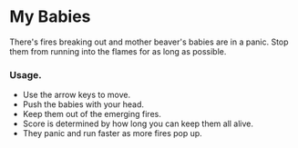 # My Babies

There's fires breaking out and mother beaver's babies are in a panic. Stop them from running into the flames for as long as possible.

### Usage.
- Use the arrow keys to move.
- Push the babies with your head.
- Keep them out of the emerging fires.
- Score is determined by how long you can keep them all alive.
- They panic and run faster as more fires pop up.

